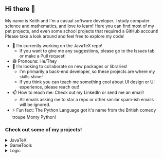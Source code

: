 ## Hi there 👋

My name is Keith and I'm a casual software developer. I study computer science and mathematics, and love to learn! Here you can find most of my pet projects, and even some school projects that required a GitHub account! Please take a look around and feel free to explore my code!

- 🔭 I’m currently working on the JavaTeX repo!
  - If you want to give me any suggestions, please go to the Issues tab or make a Pull request!
- 😄 Pronouns: He/They
- 👯 I’m looking to collaborate on new packages or libraries! 
  - I'm primarily a back-end developer, so these projects are where my skills shine!
  - If you think you can teach me something cool about UI design or UI experience, please reach out!
- 📫 How to reach me: Check out my LinkedIn or send me an email!
  - All emails asking me to star a repo or other similar spam-ish emails will be ignored.
- ⚡ Fun fact: The Python Language got it's name from the British comedy troupe Monty Python!

### Check out some of my projects!

<details>
  <summary>JavaTeX</summary>
  
  <br />

  You can find this project [here](https://github.com/keithallatt/JavaTeX/blob/main/README.md)!

  While this project is still a work in progress, it aims to bring easy, repeatable, and modular LaTeX document generation to people too busy to manually create large documents that follow a set pattern. The end goal of this project is to have a wide variety of preset document chunks, which can be edited through the graphical user interface, and to generate similar documents with slightly different values (like for worksheets or written test versions). 
</details>

<details>
  <summary>GameTools</summary>
  
  <br />
  
  You can find this project [here](https://github.com/keithallatt/GameTools/blob/main/README.md)
  
  This project is still a work in progress, but aims to create a python library of modules to use in game prototyping, allowing creators to create inventory systems, simple maps, a rudimentary gameplay routine, etcetera. The end goal of this project is to have developing a small simple game be easy enough that a Python newbie could create something they could be proud of in a reasonable number of lines of code. A lot of the tools don't depend on packages such as the `curses` package, but instead can be used as the backend to a PyGame application.
  
</details>
<details>
  <summary>Logic</summary>
  
  <br />

  You can find this project [here](https://github.com/keithallatt/Logic/blob/main/README.md)!

  This project is all about programming logical structures. Currently focusing on Propositional Logic, also known as Zero-th order logic.
</details>
